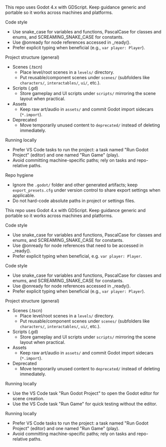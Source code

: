 This repo uses Godot 4.x with GDScript. Keep guidance generic and portable so it works across machines and platforms.

Code style
- Use snake_case for variables and functions, PascalCase for classes and enums, and SCREAMING_SNAKE_CASE for constants.
- Use @onready for node references accessed in _ready().
- Prefer explicit typing when beneficial (e.g., `var player: Player`).

Project structure (general)
- Scenes (.tscn)
	- Place level/root scenes in a `levels/` directory.
	- Put reusable/component scenes under `scenes/` (subfolders like `characters/`, `interactables/`, `ui/`, etc.).
- Scripts (.gd)
	- Store gameplay and UI scripts under `scripts/` mirroring the scene layout when practical.
- Assets
	- Keep raw art/audio in `assets/` and commit Godot import sidecars (`*.import`).
- Deprecated
	- Move temporarily unused content to `deprecated/` instead of deleting immediately.

Running locally
- Prefer VS Code tasks to run the project: a task named "Run Godot Project" (editor) and one named "Run Game" (play).
- Avoid committing machine-specific paths; rely on tasks and repo-relative paths.

Repo hygiene
- Ignore the `.godot/` folder and other generated artifacts; keep `export_presets.cfg` under version control to share export settings when applicable.
- Do not hard-code absolute paths in project or settings files.

This repo uses Godot 4.x with GDScript. Keep guidance generic and portable so it works across machines and platforms.

Code style
- Use snake_case for variables and functions, PascalCase for classes and enums, and SCREAMING_SNAKE_CASE for constants.
- Use @onready for node references that need to be accessed in _ready().
- Prefer explicit typing when beneficial, e.g. `var player: Player`.

Code style
- Use snake_case for variables and functions, PascalCase for classes and enums, and SCREAMING_SNAKE_CASE for constants.
- Use @onready for node references accessed in _ready().
- Prefer explicit typing when beneficial (e.g., `var player: Player`).

Project structure (general)
- Scenes (.tscn)
	- Place level/root scenes in a `levels/` directory.
	- Put reusable/component scenes under `scenes/` (subfolders like `characters/`, `interactables/`, `ui/`, etc.).
- Scripts (.gd)
	- Store gameplay and UI scripts under `scripts/` mirroring the scene layout when practical.
- Assets
	- Keep raw art/audio in `assets/` and commit Godot import sidecars (`*.import`).
- Deprecated
	- Move temporarily unused content to `deprecated/` instead of deleting immediately.

Running locally
- Use the VS Code task "Run Godot Project" to open the Godot editor for scene creation.
- Use the VS Code task "Run Game" for quick testing without the editor.

Running locally
- Prefer VS Code tasks to run the project: a task named "Run Godot Project" (editor) and one named "Run Game" (play).
- Avoid committing machine-specific paths; rely on tasks and repo-relative paths.
